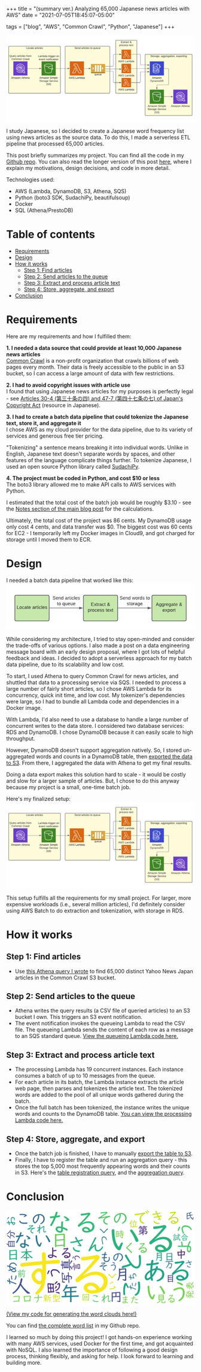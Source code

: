 +++
title = "(summary ver.) Analyzing 65,000 Japanese news articles with AWS"
date = "2021-07-05T18:45:07-05:00"

tags = ["blog", "AWS", "Common Crawl", "Python", "Japanese"]
+++

![My design](/japanese_news/design.png)  

I study Japanese, so I decided to create a Japanese word frequency list using news articles as the source data. To do this, I made a serverless ETL pipeline that processed 65,000 articles. 

This post briefly summarizes my project. You can find all the code in my [Github repo](https://github.com/danielmatsuda/japanese_news).  You can also read the longer version of this post [here](https://danielmatsuda.github.io/blog/2021/07/02/japanese_news.html), where I explain my motivations, design decisions, and code in more detail.

Technologies used: 
- AWS (Lambda, DynamoDB, S3, Athena, SQS)
- Python (boto3 SDK, SudachiPy, beautifulsoup)
- Docker
- SQL (Athena/PrestoDB)

# Table of contents <!-- omit in toc -->
- [Requirements](#requirements)
- [Design](#design)
- [How it works](#how-it-works)
  - [Step 1: Find articles](#step-1-find-articles)
  - [Step 2: Send articles to the queue](#step-2-send-articles-to-the-queue)
  - [Step 3: Extract and process article text](#step-3-extract-and-process-article-text)
  - [Step 4: Store, aggregate, and export](#step-4-store-aggregate-and-export)
- [Conclusion](#conclusion)

# Requirements

Here are my requirements and how I fulfilled them:

**1. I needed a data source that could provide at least 10,000 Japanese news articles**  
[Common Crawl](https://commoncrawl.org/about/) is a non-profit organization that crawls billions of web pages every month. Their data is freely accessible to the public in an S3 bucket, so I can access a large amount of data with few restrictions. 
  
**2. I had to avoid copyright issues with article use**  
I found that using Japanese news articles for my purposes is perfectly legal - see [Articles 30-4 (第三十条の四) and 47-7 (第四十七条の七) of Japan's Copyright Act](https://elaws.e-gov.go.jp/document?lawid=345AC0000000048) (resource in Japanese).  

**3. I had to create a batch data pipeline that could tokenize the Japanese text, store it, and aggregate it**  
I chose AWS as my cloud provider for the data pipeline, due to its variety of services and generous free tier pricing.  

"Tokenizing" a sentence means breaking it into individual words. Unlike in English, Japanese text doesn't separate words by spaces, and other features of the language complicate things further. To tokenize Japanese, I used an open source Python library called [SudachiPy](https://github.com/WorksApplications/SudachiPy). 

**4. The project must be coded in Python, and cost $10 or less**  
The boto3 library allowed me to make API calls to AWS services with Python.  

I estimated that the total cost of the batch job would be roughly $3.10 - see the [Notes section of the main blog post](https://danielmatsuda.github.io/blog/2021/07/02/japanese_news.html#notes-estimating-costs) for the calculations.  

Ultimately, the total cost of the project was 86 cents. My DynamoDB usage only cost 4 cents, and data transfer was $0. The biggest cost was 60 cents for EC2 - I temporarily left my Docker images in Cloud9, and got charged for storage until I moved them to ECR. 
  
# Design

I needed a batch data pipeline that worked like this:
![A high level architecture](/japanese_news/highlevel.png)  

While considering my architecture, I tried to stay open-minded and consider the trade-offs of various options. I also made a post on a data engineering message board with an early design proposal, where I got lots of helpful feedback and ideas. I decided to adopt a serverless approach for my batch data pipeline, due to its scalability and low cost.

To start, I used Athena to query Common Crawl for news articles, and shuttled that data to a processing service via SQS. I needed to process a large number of fairly short articles, so I chose AWS Lambda for its concurrency, quick init time, and low cost. My tokenizer's dependencies were large, so I had to bundle all Lambda code and dependencies in a Docker image.

With Lambda, I'd also need to use a database to handle a large number of concurrent writes to the data store. I considered two database services: RDS and DynamoDB. I chose DynamoDB because it can easily scale to high throughput. 

However, DynamoDB doesn't support aggregation natively. So, I stored un-aggregated words and counts in a DynamoDB table, then [exported the data to S3](https://aws.amazon.com/blogs/aws/new-export-amazon-dynamodb-table-data-to-data-lake-amazon-s3/). From there, I aggregated the data with Athena to get my final results. 

Doing a data export makes this solution hard to scale - it would be costly and slow for a larger sample of articles. But, I chose to do this anyway because my project is a small, one-time batch job.  

Here's my finalized setup:  
![My design](/japanese_news/design.png)  

This setup fulfills all the requirements for my small project. For larger, more expensive workloads (i.e., several million articles), I'd definitely consider using AWS Batch to do extraction and tokenization, with storage in RDS.

# How it works

## Step 1: Find articles

- Use [this Athena query I wrote](https://github.com/danielmatsuda/japanese_news/blob/main/queries/finalized_query.sql) to find 65,000 distinct Yahoo News Japan articles in the Common Crawl S3 bucket. 

## Step 2: Send articles to the queue

- Athena writes the query results (a CSV file of queried articles) to an S3 bucket I own. This triggers an S3 event notification.
- The event notification invokes the queueing Lambda to read the CSV file. The queueing Lambda sends the content of each row as a message to an SQS standard queue. [View the queueing Lambda code here.](https://github.com/danielmatsuda/japanese_news/blob/main/lambdas/csv_to_queue.py)

## Step 3: Extract and process article text

- The processing Lambda has 19 concurrent instances. Each instance consumes a batch of up to 10 messages from the queue.
- For each article in its batch, the Lambda instance extracts the article web page, then parses and tokenizes the article text. The tokenized words are added to the pool of all unique words gathered during the batch.
- Once the full batch has been tokenized, the instance writes the unique words and counts to the DynamoDB table. [You can view the processing Lambda code here.](https://github.com/danielmatsuda/japanese_news/blob/main/lambdas/queue_consumer.py) 

## Step 4: Store, aggregate, and export
 
- Once the batch job is finished, I have to manually [export the table to S3](https://aws.amazon.com/blogs/aws/new-export-amazon-dynamodb-table-data-to-data-lake-amazon-s3/). 
- Finally, I have to register the table and run an aggregation query - this stores the top 5,000 most frequently appearing words and their counts in S3. Here's the [table registration query](https://github.com/danielmatsuda/japanese_news/blob/main/queries/news_DDL.sql), and the [aggregation query](https://github.com/danielmatsuda/japanese_news/blob/main/queries/news_DML.sql).

# Conclusion

![first fifty](/japanese_news/ffwordcloud.png)

[(View my code for generating the word clouds here!)](https://github.com/danielmatsuda/japanese_news/blob/main/wordclouds/word_cloud.py)

You can find [the complete word list](https://github.com/danielmatsuda/japanese_news/blob/main/5000_words.csv) in my Github repo.  

I learned so much by doing this project! I got hands-on experience working with many AWS services, used Docker for the first time, and got acquainted with NoSQL. I also learned the importance of following a good design process, thinking flexibly, and asking for help. I look forward to learning and building more.